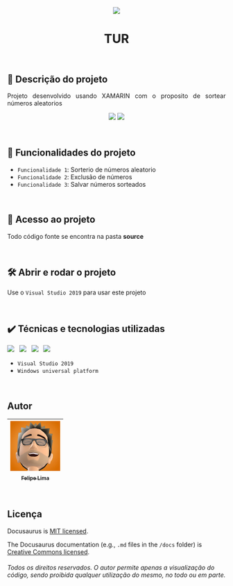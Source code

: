 <h1 align="center"> <img src="https://user-images.githubusercontent.com/20684484/212168629-795c6dd1-1205-4d20-b4b5-5c1b00ce1818.png" width="250px" align="center" ><BR><BR>TUR<BR><BR></h1>

## 📃 Descrição do projeto

<p align="justify">
 Projeto desenvolvido usando XAMARIN com o proposito de sortear números aleatorios 
</p>
<p align="center">
<img src="https://img.shields.io/badge/STATUS-EM%20DESENVOLVIMENTO-green">
<img src="https://img.shields.io/badge/PROJECT%20VERSION-0.0.0-blue">
</p>

<BR>

## :hammer: Funcionalidades do projeto

- `Funcionalidade 1`: Sorterio de números aleatorio 
- `Funcionalidade 2`: Exclusão de números
- `Funcionalidade 3`: Salvar números sorteados

<BR>
  
## 📁 Acesso ao projeto

Todo código fonte se encontra na pasta **source**

<BR>
  
## 🛠️ Abrir e rodar o projeto

Use o ``Visual Studio 2019`` para usar este projeto


<BR>  
  
## ✔️ Técnicas e tecnologias utilizadas
<p align="justify">
<img width="90" src="https://cdn.jsdelivr.net/gh/devicons/devicon/icons/xamarin/xamarin-original.svg">
&nbsp;&nbsp;<img width="90" src="https://cdn.jsdelivr.net/gh/devicons/devicon/icons/git/git-original.svg">
&nbsp;&nbsp;<img width="90"  src="https://cdn.jsdelivr.net/gh/devicons/devicon/icons/windows8/windows8-original.svg">
&nbsp;&nbsp;<img width="90" src="https://cdn.jsdelivr.net/gh/devicons/devicon/icons/visualstudio/visualstudio-plain.svg">
</p>
 
- ``Visual Studio 2019``
- ``Windows universal platform``
 
<BR>  
  
## Autor

| [<img src="https://github.com/felip3fl/felip3fl/blob/main/Material/Nick/nick1.jpg?raw=true" width=115><br><sub>Felipe Lima</sub>](https://github.com/felip3fl) | 
| :---: 
  
<BR>
    
## Licença

Docusaurus is [MIT licensed](./LICENSE).

The Docusaurus documentation (e.g., `.md` files in the `/docs` folder) is [Creative Commons licensed](./LICENSE-docs).
<i><h6>Todos os direitos reservados. O autor permite apenas a visualização do código, sendo proibida qualquer utilização do mesmo, no todo ou em parte.</h6></i>

